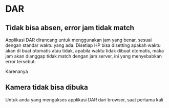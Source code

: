 # DAR

## Tidak bisa absen, error jam tidak match

Applikasi DAR dirancang untuk menggunakan jam yang benar, sesuai dengan standar waktu yang ada. Disetiap HP bisa disetting apakah waktu akan di buat otomatis atau tidak, apabila waktu tidak dibuat otomatis, maka jam akan dianggap tidak match dengan jam server, ini yang menyebabkan error tersebut.

Karenanya &#x20;

## Kamera tidak bisa dibuka

Untuk anda yang mengakses applikasi DAR dari browser, saat pertama kali





